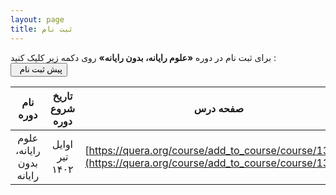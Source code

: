 ```yaml
---
layout: page
title: ثبت نام
---
```


برای ثبت نام در دوره <b>«علوم رایانه، بدون رایانه»</b> روی دکمه زیر کلیک کنید :
<br/>
<a href="https://survey.porsline.ir/s/C5XiVYq" target="_blank"><button class="btn" style="font-family: Vazirmatn; cursor: pointer;"><i class="fa fa-external-link" style="line-height: 22px; vertical-align: top"></i> &nbsp; پیش ثبت نام</button></a>

| نام دوره | تاریخ شروع دوره | صفحه درس |
| :----: | :----: | :----: |
| علوم رایانه، بدون رایانه | اوایل تیر ۱۴۰۲ | [https://quera.org/course/add_to_course/course/13785](https://quera.org/course/add_to_course/course/13785) | 

